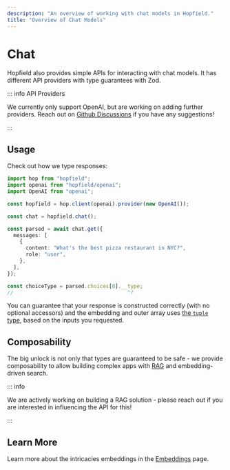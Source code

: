 ```yaml
---
description: "An overview of working with chat models in Hopfield."
title: "Overview of Chat Models"
---
```


# Chat

Hopfield also provides simple APIs for interacting with chat models. It has different API providers with type
guarantees with Zod.

::: info API Providers

We currently only support OpenAI, but are
working on adding further providers. Reach out on
[Github Discussions](https://github.com/EnjoinHQ/hopfield/discussions) if you have any suggestions!

:::

## Usage

Check out how we type responses:

```ts twoslash
import hop from "hopfield";
import openai from "hopfield/openai";
import OpenAI from "openai";

const hopfield = hop.client(openai).provider(new OpenAI());

const chat = hopfield.chat();

const parsed = await chat.get({
  messages: [
    {
      content: "What's the best pizza restaurant in NYC?",
      role: "user",
    },
  ],
});

const choiceType = parsed.choices[0].__type;
//                                     ^?
```

You can guarantee that your response is constructed correctly (with no optional accessors)
and the embedding and outer array uses [the `tuple` type](https://www.typescriptlang.org/docs/handbook/2/objects.html#tuple-types),
based on the inputs you requested.

## Composability

The big unlock is not only that types are guaranteed to be safe - we provide composability to
allow building complex apps with [RAG](https://www.promptingguide.ai/techniques/rag) and embedding-driven search.

::: info

We are actively working on building a RAG solution - please reach out if you are interested
in influencing the API for this!

:::

## Learn More

Learn more about the intricacies embeddings in the [Embeddings](/embeddings/details) page.
